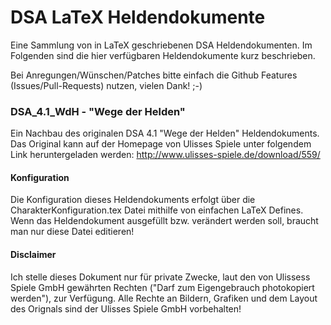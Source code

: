 # DSA LaTeX Heldendokumente #

Eine Sammlung von in LaTeX geschriebenen DSA Heldendokumenten.
Im Folgenden sind die hier verfügbaren Heldendokumente kurz beschrieben.

Bei Anregungen/Wünschen/Patches bitte einfach die Github Features (Issues/Pull-Requests) nutzen, vielen Dank! ;-)

### DSA_4.1_WdH - "Wege der Helden" ###
Ein Nachbau des originalen DSA 4.1 "Wege der Helden" Heldendokuments.
Das Original kann auf der Homepage von Ulisses Spiele unter folgendem Link heruntergeladen werden: http://www.ulisses-spiele.de/download/559/

#### Konfiguration ####
Die Konfiguration dieses Heldendokuments erfolgt über die CharakterKonfiguration.tex Datei mithilfe von einfachen LaTeX Defines.
Wenn das Heldendokument ausgefüllt bzw. verändert werden soll, braucht man nur diese Datei editieren!

#### Disclaimer ####
Ich stelle dieses Dokument nur für private Zwecke, laut den von Ulissess Spiele GmbH gewährten Rechten ("Darf zum Eigengebrauch photokopiert werden"), zur Verfügung.
Alle Rechte an Bildern, Grafiken und dem Layout des Orignals sind der Ulisses Spiele GmbH vorbehalten!
